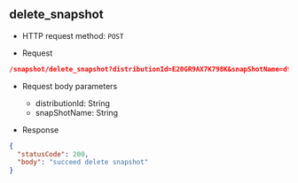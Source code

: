 ## delete_snapshot

- HTTP request method: `POST`

- Request

```json
/snapshot/delete_snapshot?distributionId=E20GR9AX7K798K&snapShotName=dfdfd
```

- Request body parameters
    - distributionId: String
    - snapShotName: String


- Response

```json
{
  "statusCode": 200,
  "body": "succeed delete snapshot"
}
```
